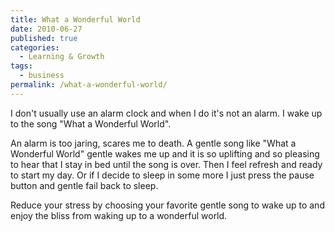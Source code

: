 ```yaml
---
title: What a Wonderful World
date: 2010-06-27
published: true
categories:
  - Learning & Growth
tags:
  - business
permalink: /what-a-wonderful-world/
---
```

I don't usually use an alarm clock and when I do it's not an alarm. I wake up to the song "What a Wonderful World".

An alarm is too jaring, scares me to death. A gentle song like "What a Wonderful World" gentle wakes me up and it is so uplifting and so pleasing to hear that I stay in bed until the song is over. Then I feel refresh and ready to start my day. Or if I decide to sleep in some more I just press the pause button and gentle fail back to sleep.

Reduce your stress by choosing your favorite gentle song to wake up to and enjoy the bliss from waking up to a wonderful world.
